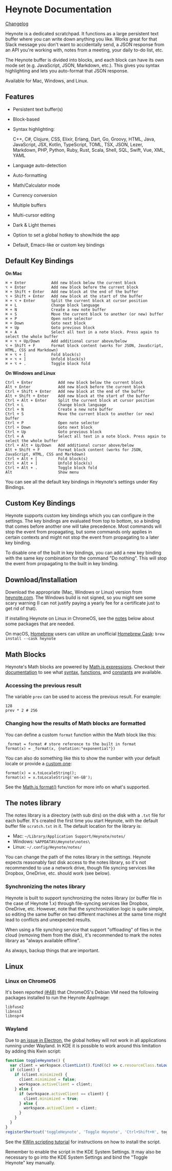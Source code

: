# Heynote Documentation

[Changelog](/docs/changelog/)

Heynote is a dedicated scratchpad. It functions as a large persistent text buffer where you can write down anything you like. Works great for that Slack message you don't want to accidentally send, a JSON response from an API you're working with, notes from a meeting, your daily to-do list, etc. 

The Heynote buffer is divided into blocks, and each block can have its own mode set (e.g. JavaScript, JSON, Markdown, etc.). This gives you syntax highlighting and lets you auto-format that JSON response.

Available for Mac, Windows, and Linux.

## Features

-   Persistent text buffer(s)
-   Block-based
-   Syntax highlighting:

    C++, C#, Clojure, CSS, Elixir, Erlang, Dart, Go, Groovy, HTML, Java, JavaScript, JSX, Kotlin, TypeScript, TOML, TSX, JSON, Lezer, Markdown, PHP, Python, Ruby, Rust, Scala, Shell, SQL, Swift, Vue, XML, YAML

-   Language auto-detection
-   Auto-formatting
-   Math/Calculator mode
-   Currency conversion
-   Multiple buffers
-   Multi-cursor editing
-   Dark & Light themes
-   Option to set a global hotkey to show/hide the app
-   Default, Emacs-like or custom key bindings

## Default Key Bindings

<!-- keyboard_shortcuts -->

**On Mac**

```
⌘ + Enter           Add new block below the current block
⌥ + Enter           Add new block before the current block
⌘ + Shift + Enter   Add new block at the end of the buffer
⌥ + Shift + Enter   Add new block at the start of the buffer
⌘ + ⌥ + Enter       Split the current block at cursor position
⌘ + L               Change block language
⌘ + N               Create a new note buffer
⌘ + S               Move the current block to another (or new) buffer
⌘ + P               Open note selector
⌘ + Down            Goto next block
⌘ + Up              Goto previous block
⌘ + A               Select all text in a note block. Press again to select the whole buffer
⌘ + ⌥ + Up/Down     Add additional cursor above/below
⌥ + Shift + F       Format block content (works for JSON, JavaScript, HTML, CSS and Markdown)
⌘ + ⌥ + [           Fold block(s)
⌘ + ⌥ + ]           Unfold block(s)
⌘ + ⌥ + .           Toggle block fold
```

**On Windows and Linux**

```
Ctrl + Enter           Add new block below the current block
Alt + Enter            Add new block before the current block
Ctrl + Shift + Enter   Add new block at the end of the buffer
Alt + Shift + Enter    Add new block at the start of the buffer
Ctrl + Alt + Enter     Split the current block at cursor position
Ctrl + L               Change block language
Ctrl + N               Create a new note buffer
Ctrl + S               Move the current block to another (or new) buffer
Ctrl + P               Open note selector
Ctrl + Down            Goto next block
Ctrl + Up              Goto previous block
Ctrl + A               Select all text in a note block. Press again to select the whole buffer
Ctrl + Alt + Up/Down   Add additional cursor above/below
Alt + Shift + F        Format block content (works for JSON, JavaScript, HTML, CSS and Markdown)
Ctrl + Alt + [         Fold block(s)
Ctrl + Alt + ]         Unfold block(s)
Ctrl + Alt + .         Toggle block fold
Alt                    Show menu
```

You can see all the default key bindings in Heynote's settings under Key Bindings.



## Custom Key Bindings

Heynote supports custom key bindings which you can configure in the settings. The key bindings are evaluated from top to bottom, so a binding that comes before another one will take precedence. Most commands will stop the event from propagating, but some commands only applies in certain contexts and might not stop the event from propagating to a later key binding. 

To disable one of the built in key bindings, you can add a new key binding with the same key combination for the command "Do nothing". This will stop the event from propagating to the built in key binding.

## Download/Installation

Download the appropriate (Mac, Windows or Linux) version from [heynote.com](https://heynote.com). The Windows build is not signed, so you might see some scary warning (I can not justify paying a yearly fee for a certificate just to get rid of that).

If installing Heynote on Linux in ChromeOS, see the [notes](#user-content-linux-on-chromeos) below about some packages that are needed.

On macOS, [Homebrew](https://brew.sh) users can utilize an unofficial [Homebrew Cask](https://formulae.brew.sh/cask/heynote#default): `brew install --cask heynote`

## Math Blocks

Heynote's Math blocks are powered by [Math.js expressions](https://mathjs.org/docs/expressions). Checkout their [documentation](https://mathjs.org/docs/) to see what [syntax](https://mathjs.org/docs/expressions/syntax.html), [functions](https://mathjs.org/docs/reference/functions.html), and [constants](https://mathjs.org/docs/reference/constants.html) are available.

### Accessing the previous result

The variable `prev` can be used to access the previous result. For example:

```
128
prev * 2 # 256
```

### Changing how the results of Math blocks are formatted

You can define a custom `format` function within the Math block like this:

```
_format = format # store reference to the built in format
format(x) = _format(x, {notation:"exponential"})
```

You can also do something like this to show the number with your default locale or provide a [custom one](https://www.w3.org/International/articles/language-tags/):

```
format(x) = x.toLocaleString();
format(x) = x.toLocaleString('en-GB');
```

See the [Math.js format()](https://mathjs.org/docs/reference/functions/format.html) function for more info on what's supported.


## The notes library

The notes library is a directory (with sub dirs) on the disk with a `.txt` file for each buffer. It's created the first time you start Heynote, with the default buffer file `scratch.txt` in it. The default location for the library is:

-   Mac: `~/Library/Application Support/Heynote/notes/`
-   Windows: `%APPDATA%\Heynote\notes\`
-   Linux: `~/.config/Heynote/notes/`

You can change the path of the notes library in the settings. Heynote expects reasonably fast disk access to the notes library, so it's not recommended to use a network drive, though file syncing services like Dropbox, OneDrive, etc. should work (see below).

### Synchronizing the notes library

Heynote is built to support synchronizing the notes library (or buffer file in the case of Heynote 1.x) through file-syncing services like Dropbox, OneDrive, etc. However, note that the synchronization logic is quite simple, so editing the same buffer on two different machines at the same time might lead to conflicts and unexpected results.

When using a file synching service that support "offloading" of files in the cloud (removing them from the disk), it's recommended to mark the notes library as "always available offline".

As always, backup things that are important.


## Linux

### Linux on ChromeOS

It's been reported [(#48)](https://github.com/heyman/heynote/issues/48) that ChromeOS's Debian VM need the following packages installed to run the Heynote AppImage:

```
libfuse2
libnss3
libnspr4
```

### Wayland

Due to [an issue in Electron](https://github.com/electron/electron/issues/38288), the global hotkey will not work in all applications running under Wayland. In KDE it is possible to work around this limitation by adding this Kwin script:

```javascript
function toggleHeynote() {
  var client = workspace.clientList().find((c) => c.resourceClass.toLowerCase() === 'heynote');
  if (client) {
    if (client.minimized) {
      client.minimized = false;
      workspace.activeClient = client;
    } else {
      if (workspace.activeClient == client) {
        client.minimized = true;
      } else {
        workspace.activeClient = client;
      }
    }
  }
}
registerShortcut('toggleHeynote', 'Toggle Heynote', 'Ctrl+Shift+H', toggleHeynote);
```

See the [KWin scripting tutorial](https://develop.kde.org/docs/plasma/kwin/) for instructions on how to install the script.

Remember to enable the script in the KDE System Settings. It may also be necessary to go into the KDE System Settings and bind the "Toggle Heynote" key manually.

